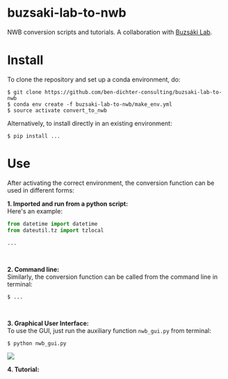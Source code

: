 # buzsaki-lab-to-nwb
NWB conversion scripts and tutorials.
A collaboration with [Buzsáki Lab](https://buzsakilab.com/wp/).

# Install
To clone the repository and set up a conda environment, do:
```
$ git clone https://github.com/ben-dichter-consulting/buzsaki-lab-to-nwb
$ conda env create -f buzsaki-lab-to-nwb/make_env.yml
$ source activate convert_to_nwb
```

Alternatively, to install directly in an existing environment:
```
$ pip install ...
```

# Use
After activating the correct environment, the conversion function can be used in different forms:

**1. Imported and run from a python script:** <br/>
Here's an example:
```python
from datetime import datetime
from dateutil.tz import tzlocal

...
```
<br/>

**2. Command line:** <br/>
Similarly, the conversion function can be called from the command line in terminal:
```
$ ...
```
<br/>

**3. Graphical User Interface:** <br/>
To use the GUI, just run the auxiliary function `nwb_gui.py` from terminal:
```
$ python nwb_gui.py
```
![](/media/gui.PNG)
<br/>

**4. Tutorial:** <br/>
